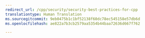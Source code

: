 ```yaml
---
redirect_url: /cpp/security/security-best-practices-for-cpp
translationtype: Human Translation
ms.sourcegitcommit: 9eb0475b1c1bf52138f60dc78ec545158e57db6d
ms.openlocfilehash: ae822a7b3cb2579aa5354b44baa72636d667f762

---
```




<!--HONumber=Jan17_HO2-->


